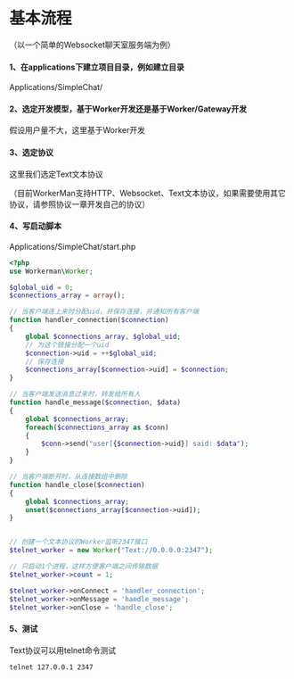 # 基本流程
（以一个简单的Websocket聊天室服务端为例）

#### 1、在applications下建立项目目录，例如建立目录
Applications/SimpleChat/

#### 2、选定开发模型，基于Worker开发还是基于Worker/Gateway开发
假设用户量不大，这里基于Worker开发

#### 3、选定协议
这里我们选定Text文本协议

（目前WorkerMan支持HTTP、Websocket、Text文本协议，如果需要使用其它协议，请参照协议一章开发自己的协议）

#### 4、写启动脚本
Applications/SimpleChat/start.php
```php
<?php
use Workerman\Worker;

$global_uid = 0;
$connections_array = array();

// 当客户端连上来时分配uid，并保存连接，并通知所有客户端
function handler_connection($connection)
{
    global $connections_array, $global_uid;
    // 为这个链接分配一个uid
    $connection->uid = ++$global_uid;
    // 保存连接
    $connections_array[$connection->uid] = $connection;
}

// 当客户端发送消息过来时，转发给所有人
function handle_message($connection, $data)
{
    global $connections_array;
    foreach($connections_array as $conn)
    {
        $conn->send("user[{$connection->uid}] said: $data");
    }
}

// 当客户端断开时，从连接数组中删除
function handle_close($connection)
{
    global $connections_array;
    unset($connections_array[$connection->uid]);
}


// 创建一个文本协议的Worker监听2347接口
$telnet_worker = new Worker("Text://0.0.0.0:2347");

// 只启动1个进程，这样方便客户端之间传输数据
$telnet_worker->count = 1;

$telnet_worker->onConnect = 'handler_connection';
$telnet_worker->onMessage = 'handle_message';
$telnet_worker->onClose = 'handle_close';

```

#### 5、测试
Text协议可以用telnet命令测试
```shell
telnet 127.0.0.1 2347
```
